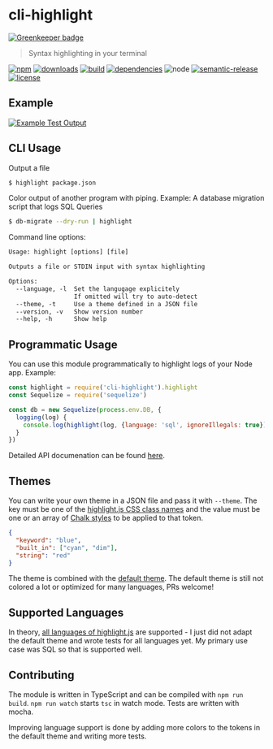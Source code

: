 
# cli-highlight

[![Greenkeeper badge](https://badges.greenkeeper.io/felixfbecker/cli-highlight.svg)](https://greenkeeper.io/)

> Syntax highlighting in your terminal

[![npm](https://img.shields.io/npm/v/cli-highlight.svg)](https://www.npmjs.com/package/cli-highlight)
[![downloads](https://img.shields.io/npm/dt/cli-highlight.svg)](https://www.npmjs.com/package/cli-highlight)
[![build](https://travis-ci.org/felixfbecker/cli-highlight.svg?branch=master)](https://travis-ci.org/felixfbecker/cli-highlight)
[![dependencies](https://david-dm.org/felixfbecker/cli-highlight.svg)](https://david-dm.org/felixfbecker/cli-highlight)
![node](http://img.shields.io/node/v/cli-highlight.svg)
[![semantic-release](https://img.shields.io/badge/%20%20%F0%9F%93%A6%F0%9F%9A%80-semantic--release-e10079.svg)](https://github.com/semantic-release/semantic-release)
[![license](https://img.shields.io/npm/l/cli-highlight.svg)](https://github.com/felixfbecker/cli-highlight/blob/master/LICENSE.txt)

## Example

[![Example Test Output](media/tests.png)](https://travis-ci.org/felixfbecker/cli-highlight)

## CLI Usage
Output a file
```sh
$ highlight package.json
```

Color output of another program with piping. Example: A database migration script that logs SQL Queries
```sh
$ db-migrate --dry-run | highlight
```

Command line options:
```html
Usage: highlight [options] [file]

Outputs a file or STDIN input with syntax highlighting

Options:
  --language, -l  Set the langugage explicitely
                  If omitted will try to auto-detect
  --theme, -t     Use a theme defined in a JSON file
  --version, -v   Show version number                                   [boolean]
  --help, -h      Show help                                             [boolean]
```

## Programmatic Usage

You can use this module programmatically to highlight logs of your Node app. Example:

```js
const highlight = require('cli-highlight').highlight
const Sequelize = require('sequelize')

const db = new Sequelize(process.env.DB, {
  logging(log) {
    console.log(highlight(log, {language: 'sql', ignoreIllegals: true}))
  }
})
```

Detailed API documenation can be found [here](http://cli-highlight.surge.sh/).

## Themes
You can write your own theme in a JSON file and pass it with `--theme`.
The key must be one of the [highlight.js CSS class names](http://highlightjs.readthedocs.io/en/latest/css-classes-reference.html)
and the value must be one or an array of [Chalk styles](https://github.com/chalk/chalk#styles) to be applied to that token.

```json
{
  "keyword": "blue",
  "built_in": ["cyan", "dim"],
  "string": "red"
}
```

The theme is combined with the [default theme](http://cli-highlight.surge.sh/globals.html#default_theme).
The default theme is still not colored a lot or optimized for many languages, PRs welcome!

## Supported Languages
In theory, [all languages of highlight.js](https://highlightjs.org/static/demo/) are supported - I just did not adapt
the default theme and wrote tests for all languages yet. My primary use case was SQL so that is supported well.

## Contributing
The module is written in TypeScript and can be compiled with `npm run build`.
`npm run watch` starts `tsc` in watch mode. Tests are written with mocha.

Improving language support is done by adding more colors to the tokens in the default theme and writing more tests.
